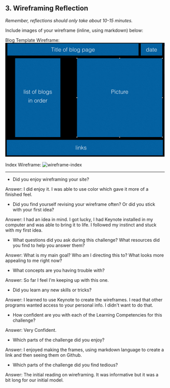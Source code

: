 ## 3. Wireframing Reflection
*Remember, reflections should only take about 10-15 minutes.*

Include images of your wireframe (inline, using markdown) below:

Blog Template Wireframe:
![wireframe-blog-index]( ../3-wireframing/wireframe-blog-index.png)

Index Wireframe:
![wireframe-index]( ../3-wireframe/wireframe-index.png)

***

- Did you enjoy wireframing your site?

Answer: I did enjoy it. I was able to use color which gave it more of a finished feel.

- Did you find yourself revising your wireframe often? Or did you stick with your first idea?

Answer: I had an idea in mind. I got lucky, I had Keynote installed in my computer and was able to bring it to life. I followed my instinct and stuck with my first idea.

- What questions did you ask during this challenge? What resources did you find to help you answer them?

Answer: What is my main goal? Who am I directing this to? What looks more appealing to me right now?

- What concepts are you having trouble with?

Answer: So far I feel I'm keeping up with this one.

- Did you learn any new skills or tricks?

Answer: I learned to use Keynote to create the wireframes. I read that other programs wanted access to your personal info. I didn't want to do that.

- How confident are you with each of the Learning Competencies for this challenge?

Answer: Very Confident.

- Which parts of the challenge did you enjoy?

Answer: I enjoyed making the frames, using markdown language to create a link and then seeing them on Github.

- Which parts of the challenge did you find tedious?

Answer: The initial reading on wireframing. It was informative but it was a bit long for our initial model.



